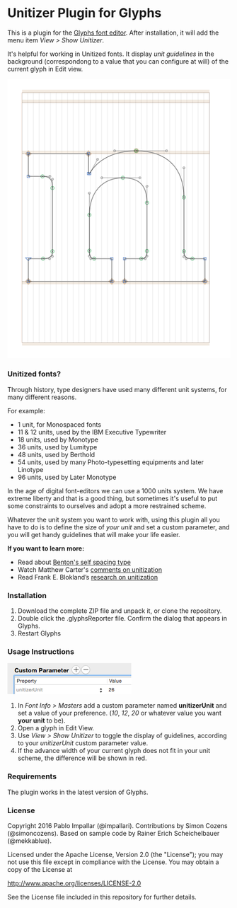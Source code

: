 # Unitizer Plugin for Glyphs

This is a plugin for the [Glyphs font editor](http://glyphsapp.com/). After installation, it will add the menu item *View > Show Unitizer*.

It's helpful for working in Unitized fonts. It display *unit guidelines* in the background (correspondong to a value that you can configure at will) of the current glyph in Edit view.

![Showing Units in the background.](unitizer01.png "Showing Units in the background")


### Unitized fonts?

Through history, type designers have used many different unit systems, for many different reasons.

For example:
- 1 unit, for Monospaced fonts
- 11 & 12 units, used by the IBM Executive Typewriter
- 18 units, used by Monotype
- 36 units, used by Lumitype
- 48 units, used by Berthold
- 54 units, used by many Photo-typesetting equipments and later Linotype
- 96 units, used by Later Monotype

In the age of digital font-editors we can use a 1000 units system. We have extreme liberty and that is a good thing, but sometimes it's useful to put some constraints to ourselves and adopt a more restrained scheme.

Whatever the unit system you want to work with, using this plugin all you have to do is to define the size of *your unit* and set a custom parameter, and you will get handy guidelines that will make your life easier.

**If you want to learn more:**

- Read about [Benton's self spacing type](https://archive.org/stream/BentonWaldoSpecimenBooklet1886/benton-waldo-specimen-booklet-1886-sos-0600dpijpg#page/n4/mode/1up)
- Watch Matthew Carter's [comments on unitization](https://vimeo.com/39071550#t=954s)
- Read Frank E. Blokland’s [research on unitization](http://www.lettermodel.org/)

### Installation

1. Download the complete ZIP file and unpack it, or clone the repository.
2. Double click the .glyphsReporter file. Confirm the dialog that appears in Glyphs.
3. Restart Glyphs


### Usage Instructions

![Adding your custom parameter to the Masters tab.](unitizer02.png "Adding your custom parameter to the Masters tab")

1. In *Font Info > Masters* add a custom parameter named **unitizerUnit** and set a value of your preference. (*10*, *12*, *20* or whatever value you want **your unit** to be).
2. Open a glyph in Edit View.
3. Use *View > Show Unitizer* to toggle the display of guidelines, according to your *unitizerUnit* custom parameter value.
4. If the advance width of your current glyph does not fit in your unit scheme, the difference will be shown in red.


### Requirements

The plugin works in the latest version of Glyphs.


### License

Copyright 2016 Pablo Impallar (@impallari).
Contributions by Simon Cozens (@simoncozens).
Based on sample code by Rainer Erich Scheichelbauer (@mekkablue).

Licensed under the Apache License, Version 2.0 (the "License");
you may not use this file except in compliance with the License.
You may obtain a copy of the License at

http://www.apache.org/licenses/LICENSE-2.0

See the License file included in this repository for further details.